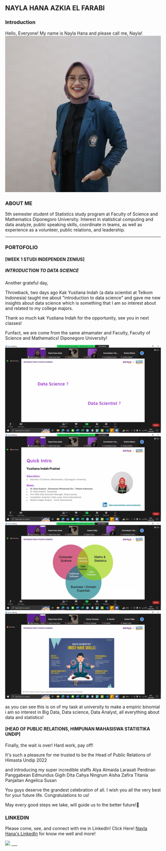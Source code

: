 ## NAYLA HANA AZKIA EL FARABI

### Introduction

Hello, Everyone! My name is Nayla Hana and please call me, Nayla!
<img src="images/fotoaku.jpg?raw=true"/>

### ABOUT ME

5th semester student of Statistics study program at Faculty of Science and Mathematics Diponegoro University. Interest in statistical computing and data analyze, public speaking skills, coordinate in teams, as well as experience as a volunteer, public relations, and leadership.
___

### PORTOFOLIO

#### [WEEK 1 STUDI INDEPENDEN ZENIUS]
##### INTRODUCTION TO DATA SCIENCE

Another grateful day,

Throwback, two days ago Kak Yustiana Indah (a data scientist at Telkom Indonesia) taught me about "introduction to data science" and gave me new insights about data science which is something that I am so interest about and related to my college majors.

Thank so much kak Yustiana Indah for the opportunity, see you in next classes!

Funfact, we are come from the same almamater and Faculty, Faculty of Science and Mathematics! Diponegoro University!

<img src="images/week1.jpg?raw=true"/>
<img src="images/week2.jpg?raw=true"/>
<img src="images/week3.jpg?raw=true"/>
<img src="images/week4.jpg?raw=true"/>

as you can see this is on of my task at university to make a empiric binomial
i am so interest in Big Data, Data science, Data Analyst, all everything about data and statistics!

#### [HEAD OF PUBLIC RELATIONS, HIMPUNAN MAHASISWA STATISTIKA UNDIP]

Finally, the wait is over!
Hard work, pay off!

It's such a pleasure for me trusted to be the Head of Public Relations of Himasta Undip 2022

and introducing my super incredible staffs
Alya Almaida Larasati
Perdinan Panggabean
Edmundus Gigih
Dita Cahya Ningrum
Aisha Zafira
Titania Panjaitan
Angelica Susan

You guys deserve the grandest celebration of all. I wish you all the very best for your future life. Congratulations to us!

May every good steps we take, will guide us to the better future!💖

<vid src="images/launchinghimasta.mp4?raw=true"/>

### LINKEDIN

Please come, see, and connect with me in LinkedIn!
Click Here! 
[Nayla Hana's LinkedIn](https://linkedin.com/in/naylahana)
for know me well and more!

<img src="images/linkedingid.gif?raw=true"/>
___
